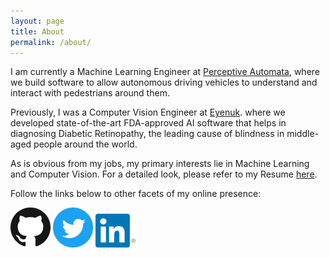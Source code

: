 ```yaml
---
layout: page
title: About
permalink: /about/
---
```


I am currently a Machine Learning Engineer at <a href="https://www.perceptiveautomata.com/" target="_blank">Perceptive Automata</a>, where we build software to allow autonomous driving vehicles to understand and interact with pedestrians around them.

Previously, I was a Computer Vision Engineer at <a href="https://www.eyenuk.com/" target="_blank">Eyenuk</a>. where we developed state-of-the-art FDA-approved AI software that helps in diagnosing Diabetic Retinopathy, the leading cause of blindness in middle-aged people around the world.

As is obvious from my jobs, my primary interests lie in Machine Learning and Computer Vision. For a detailed look, please refer to my Resume <a href="https://www.dropbox.com/s/n6778yfjp6zbiky/Nishit_Parekh_Resume.pdf" target="_blank">here</a>.

Follow the links below to other facets of my online presence:

<a href="https://www.github.com/parekhnish"><img src="../Images/Logos/github.png" alt="My GitHub Repositories" width="64"/></a>
<a href="https://www.twitter.com/parekhnish"><img src="../Images/Logos/twitter.png" alt="My Twitter Profile" width="64"/></a>
<a href="https://www.linkedin.com/in/nishit-parekh"><img src="../Images/Logos/linkedin.png" alt="My LinkedIn Profile" width="64"/></a>
